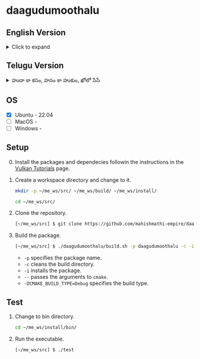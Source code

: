 # daagudumoothalu

## English Version
<details>
<summary>Click to expand</summary>

## Hide-and-seek in the kingdom of Mahishmathi

</details>

## Telugu Version
<details>
<summary>హుదా కా కసం, హసం కా హుకుం, ఖోలో సేసే</summary>

## మాహిష్మతి సామ్రాజ్యంలో దాగుడుమూతలు

దాగుడుమూతలు ఒక ప్రాచీన ఆటలు. ఇది ప్రాచీన భారత దేశంలో ప్రచలితమైన ఆటలలో ఒకటి.

</details>

## OS

- [x] Ubuntu - 22.04
- [ ] MacOS -
- [ ] Windows -

## Setup

0. Install the packages and dependecies followin the instructions in the [Vulkan Tutorials](https://docs.vulkan.org/tutorial/latest/02_Development_environment.html) page.

1. Create a workspace directory and change to it.
  
    ```bash
    mkdir -p ~/me_ws/src/ ~/me_ws/build/ ~/me_ws/install/

    cd ~/me_ws/src/
    ```

2. Clone the repository.
  
    ```bash
    [~/me_ws/src] $ git clone https://github.com/mahishmathi-empire/daagudumoothalu.git
    ```

3. Build the package.
  
    ```bash
    [~/me_ws/src] $ ./daagudumoothalu/build.sh -p daagudumoothalu -c -i -- -DCMAKE_BUILD_TYPE=Debug
    ```

    - `-p` specifies the package name.
    - `-c` cleans the build directory.
    - `-i` installs the package.
    - `--` passes the arguments to `cmake`.
    -  `-DCMAKE_BUILD_TYPE=Debug` specifies the build type.

## Test

1. Change to bin directory.
  
    ```bash
    cd ~/me_ws/install/bin/
    ```

2. Run the executable.
  
    ```bash
    [~/me_ws/src] $ ./test
    ```